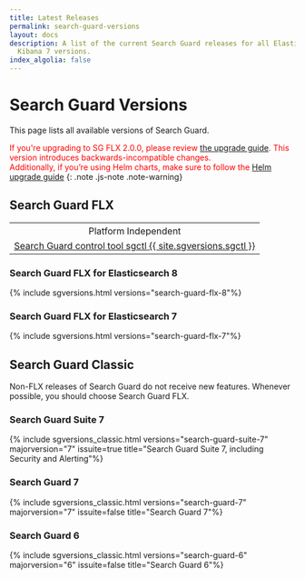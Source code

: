 ```yaml
---
title: Latest Releases
permalink: search-guard-versions
layout: docs
description: A list of the current Search Guard releases for all Elasticsearch 7 and
  Kibana 7 versions.
index_algolia: false
---
```

<!--- Copyright 2022 floragunn GmbH -->

# Search Guard Versions

This page lists all available versions of Search Guard.

<span style="color:red">If you're upgrading to SG FLX 2.0.0, please review [the upgrade guide](../_docs_installation/sg200_upgrade.md). 
This version introduces backwards-incompatible changes.</br>
Additionally, if you’re using Helm charts, make sure to follow the [Helm upgrade guide](https://git.floragunn.com/search-guard/search-guard-flx-helm-charts/-/blob/main/docs/sg-2x-upgrade.md?ref_type=heads) </span>
{: .note .js-note .note-warning}

## Search Guard FLX

<table>
  <tr><th colspan=2 style="text-align:center; font-weight:400">Platform Independent</th></tr>
  <tr><td colspan=2 style="text-align:center"><a href="https://maven.search-guard.com//search-guard-flx-release/com/floragunn/sgctl/{{ site.sgversions.sgctl }}/sgctl-{{ site.sgversions.sgctl }}.sh">Search Guard control tool sgctl {{ site.sgversions.sgctl }}</a></td></tr>
</table>

### Search Guard FLX for Elasticsearch 8

{% include sgversions.html versions="search-guard-flx-8"%}

### Search Guard FLX for Elasticsearch 7

{% include sgversions.html versions="search-guard-flx-7"%}

## Search Guard Classic

Non-FLX releases of Search Guard do not receive new features. Whenever possible, you should choose Search Guard FLX.

### Search Guard Suite 7

{% include sgversions_classic.html versions="search-guard-suite-7" majorversion="7" issuite=true title="Search Guard Suite 7, including Security and Alerting"%}

### Search Guard 7

{% include sgversions_classic.html versions="search-guard-7" majorversion="7" issuite=false title="Search Guard 7"%}

### Search Guard 6

{% include sgversions_classic.html versions="search-guard-6" majorversion="6" issuite=false title="Search Guard 6"%}